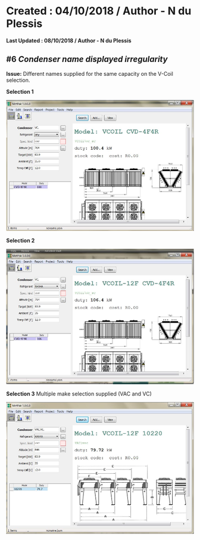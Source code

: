 # Created : 04/10/2018 / Author - N du Plessis
#### Last Updated : 08/10/2018 / Author - N du Plessis

##  #6 **_Condenser name displayed irregularity_**

**Issue:** Different names supplied for the same capacity on the V-Coil selection.

**Selection 1**

![alt text](CondenserName.JPG "First selection on given THR")

**Selection 2**

![alt text](CondenserName1.JPG "Second selection on given THR")

**Selection 3** Multiple make selection supplied (VAC and VC)

![alt text](CondenserSelect.JPG "Third selection")
